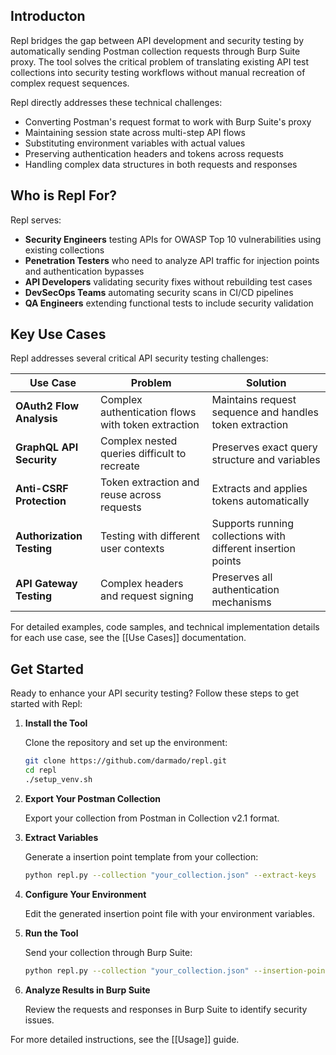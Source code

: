 ## Introducton

Repl bridges the gap between API development and security testing by automatically sending Postman collection requests through Burp Suite proxy. The tool solves the critical problem of translating existing API test collections into security testing workflows without manual recreation of complex request sequences.

Repl directly addresses these technical challenges:
- Converting Postman's request format to work with Burp Suite's proxy
- Maintaining session state across multi-step API flows
- Substituting environment variables with actual values
- Preserving authentication headers and tokens across requests
- Handling complex data structures in both requests and responses

## Who is Repl For?

Repl serves:

- **Security Engineers** testing APIs for OWASP Top 10 vulnerabilities using existing collections
- **Penetration Testers** who need to analyze API traffic for injection points and authentication bypasses
- **API Developers** validating security fixes without rebuilding test cases
- **DevSecOps Teams** automating security scans in CI/CD pipelines
- **QA Engineers** extending functional tests to include security validation

## Key Use Cases

Repl addresses several critical API security testing challenges:

| Use Case | Problem | Solution |
|----------|---------|----------|
| **OAuth2 Flow Analysis** | Complex authentication flows with token extraction | Maintains request sequence and handles token extraction |
| **GraphQL API Security** | Complex nested queries difficult to recreate | Preserves exact query structure and variables |
| **Anti-CSRF Protection** | Token extraction and reuse across requests | Extracts and applies tokens automatically |
| **Authorization Testing** | Testing with different user contexts | Supports running collections with different insertion points  |
| **API Gateway Testing** | Complex headers and request signing | Preserves all authentication mechanisms |

For detailed examples, code samples, and technical implementation details for each use case, see the [[Use Cases]] documentation.

## Get Started

Ready to enhance your API security testing? Follow these steps to get started with Repl:

1. **Install the Tool**
   
   Clone the repository and set up the environment:
   ```bash
   git clone https://github.com/darmado/repl.git
   cd repl
   ./setup_venv.sh
   ```

2. **Export Your Postman Collection**
   
   Export your collection from Postman in Collection v2.1 format.

3. **Extract Variables**
   
   Generate a insertion point template from your collection:
   ```bash
   python repl.py --collection "your_collection.json" --extract-keys
   ```

4. **Configure Your Environment**
   
   Edit the generated insertion point file with your environment variables.

5. **Run the Tool**
   
   Send your collection through Burp Suite:
   ```bash
   python repl.py --collection "your_collection.json" --insertion-point"your_profile.json" --proxy localhost:8080
   ```

6. **Analyze Results in Burp Suite**
   
   Review the requests and responses in Burp Suite to identify security issues.

For more detailed instructions, see the [[Usage]] guide.